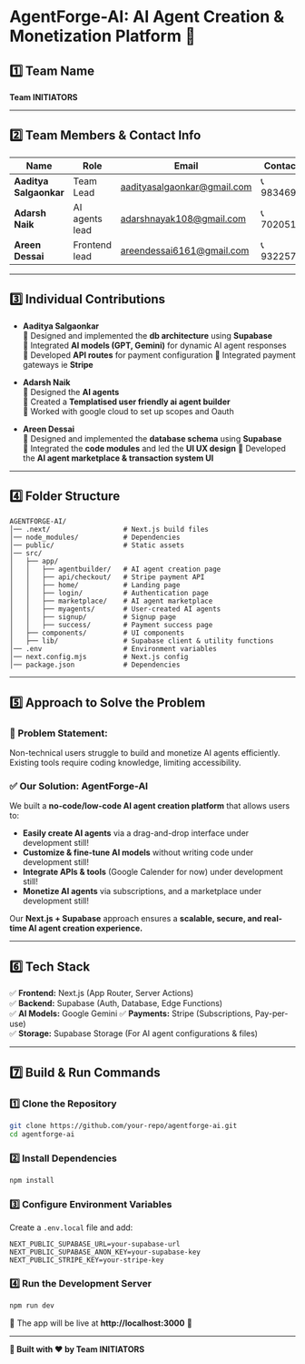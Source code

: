 # **AgentForge-AI: AI Agent Creation & Monetization Platform** 🚀  

## **1️⃣ Team Name**  
**Team INITIATORS**  

---

## **2️⃣ Team Members & Contact Info**  

| Name               | Role                         | Email                        | Contact No.    |
|--------------------|----------------------------|------------------------------|---------------|
| **Aaditya Salgaonkar** | Team Lead | aadityasalgaonkar@gmail.com | 📞 9834696195 |
| **Adarsh Naik**     | AI agents lead| adarshnayak108@gmail.com     | 📞 7020515434 |
| **Areen Dessai**    | Frontend lead  | areendessai6161@gmail.com    | 📞 9322578406 |

---

## **3️⃣ Individual Contributions**  

- **Aaditya Salgaonkar**  
  🔹 Designed and implemented the **db architecture** using **Supabase**  
  🔹 Integrated **AI models (GPT, Gemini)** for dynamic AI agent responses  
  🔹 Developed **API routes** for payment configuration
  🔹 Integrated payment gateways ie **Stripe**  

- **Adarsh Naik**  
  🔹 Designed the **AI agents**   
  🔹 Created a **Templatised user friendly ai agent builder**  
  🔹 Worked with google cloud to set up scopes and Oauth  

- **Areen Dessai**  
  🔹 Designed and implemented the **database schema** using **Supabase**  
  🔹 Integrated the **code modules** and led the **UI UX design** 
  🔹 Developed the **AI agent marketplace & transaction system UI**  

---

## **4️⃣ Folder Structure**  

```
AGENTFORGE-AI/
│── .next/                  # Next.js build files
│── node_modules/           # Dependencies
│── public/                 # Static assets
│── src/
│   ├── app/
│   │   ├── agentbuilder/   # AI agent creation page
│   │   ├── api/checkout/   # Stripe payment API
│   │   ├── home/           # Landing page
│   │   ├── login/          # Authentication page
│   │   ├── marketplace/    # AI agent marketplace
│   │   ├── myagents/       # User-created AI agents
│   │   ├── signup/         # Signup page
│   │   ├── success/        # Payment success page
│   ├── components/         # UI components
│   ├── lib/                # Supabase client & utility functions
│── .env                    # Environment variables
│── next.config.mjs         # Next.js config
│── package.json            # Dependencies
```

---

## **5️⃣ Approach to Solve the Problem**  

### **🚨 Problem Statement:**  
Non-technical users struggle to build and monetize AI agents efficiently. Existing tools require coding knowledge, limiting accessibility.

### **✅ Our Solution: AgentForge-AI**  
We built a **no-code/low-code AI agent creation platform** that allows users to:  
- **Easily create AI agents** via a drag-and-drop interface  under development still!
- **Customize & fine-tune AI models** without writing code  under development still!
- **Integrate APIs & tools** (Google Calender for now)  under development still!
- **Monetize AI agents** via subscriptions, and a marketplace  under development still!

Our **Next.js + Supabase** approach ensures a **scalable, secure, and real-time AI agent creation experience.**  

---

## **6️⃣ Tech Stack**  

✅ **Frontend:** Next.js (App Router, Server Actions)  
✅ **Backend:** Supabase (Auth, Database, Edge Functions)  
✅ **AI Models:** Google Gemini
✅ **Payments:** Stripe (Subscriptions, Pay-per-use)  
✅ **Storage:** Supabase Storage (For AI agent configurations & files)  

---

## **7️⃣ Build & Run Commands**  

### **1️⃣ Clone the Repository**
```sh
git clone https://github.com/your-repo/agentforge-ai.git
cd agentforge-ai
```

### **2️⃣ Install Dependencies**
```sh
npm install
```

### **3️⃣ Configure Environment Variables**
Create a `.env.local` file and add:
```env
NEXT_PUBLIC_SUPABASE_URL=your-supabase-url
NEXT_PUBLIC_SUPABASE_ANON_KEY=your-supabase-key
NEXT_PUBLIC_STRIPE_KEY=your-stripe-key
```

### **4️⃣ Run the Development Server**
```sh
npm run dev
```

🔹 The app will be live at **http://localhost:3000** 🎉  

---
**🚀 Built with ❤️ by Team INITIATORS**
